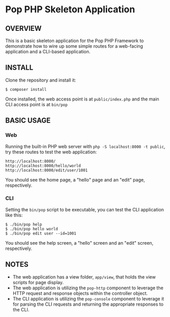 Pop PHP Skeleton Application
============================

OVERVIEW
--------

This is a basic skeleton application for the Pop PHP Framework to demonstrate how to
wire up some simple routes for a web-facing application and a CLI-based application.

INSTALL
-------

Clone the repository and install it:

```console
$ composer install
```

Once installed, the web access point is at `public/index.php` and the main
CLI access point is at `bin/pop`

BASIC USAGE
-----------

### Web

Running the built-in PHP web server with `php -S localhost:8000 -t public`,
try these routes to test the web application:

    http://localhost:8000/
    http://localhost:8000/hello/world
    http://localhost:8000/edit/user/1001

You should see the home page, a "hello" page and an "edit" page, respectively.

### CLI

Setting the `bin/pop` script to be executable, you can test the CLI
application like this:

```console
$ ./bin/pop help
$ ./bin/pop hello world
$ ./bin/pop edit user --id=1001
```

You should see the help screen, a "hello" screen and an "edit" screen, respectively.

NOTES
-----

* The web application has a view folder, `app/view`, that holds the view scripts for page display.
* The web application is utilizing the `pop-http` component to leverage the HTTP request and
response objects within the controller object.
* The CLI application is utilizing the `pop-console` component to leverage it for parsing
the CLI requests and returning the appropriate responses to the CLI.
